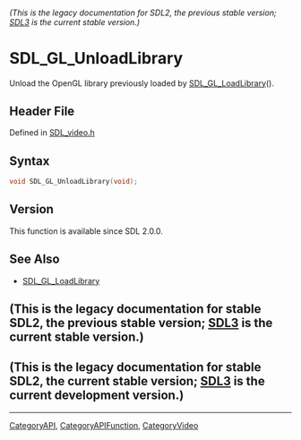 ###### (This is the legacy documentation for SDL2, the previous stable version; [SDL3](https://wiki.libsdl.org/SDL3/) is the current stable version.)
# SDL_GL_UnloadLibrary

Unload the OpenGL library previously loaded by [SDL_GL_LoadLibrary](SDL_GL_LoadLibrary)().

## Header File

Defined in [SDL_video.h](https://github.com/libsdl-org/SDL/blob/SDL2/include/SDL_video.h)

## Syntax

```c
void SDL_GL_UnloadLibrary(void);
```

## Version

This function is available since SDL 2.0.0.

## See Also

- [SDL_GL_LoadLibrary](SDL_GL_LoadLibrary)


## (This is the legacy documentation for stable SDL2, the previous stable version; [SDL3](https://wiki.libsdl.org/SDL3/) is the current stable version.)



## (This is the legacy documentation for stable SDL2, the current stable version; [SDL3](https://wiki.libsdl.org/SDL3/) is the current development version.)



----
[CategoryAPI](CategoryAPI), [CategoryAPIFunction](CategoryAPIFunction), [CategoryVideo](CategoryVideo)

